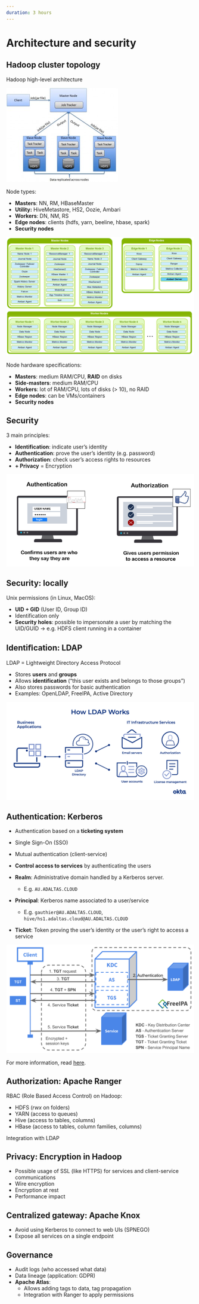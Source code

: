 ```yaml
---
duration: 3 hours
---
```


# Architecture and security

## Hadoop cluster topology

Hadoop high-level architecture

![Hadoop high-level architecture](./assets/hadoop_architecture.jpg)

Node types:

- **Masters**: NN, RM, HBaseMaster
- **Utility:** HiveMetastore, HS2, Oozie, Ambari
- **Workers**: DN, NM, RS
- **Edge nodes**: clients (hdfs, yarn, beeline, hbase, spark)
- **Security nodes**

![Hadoop node types](./assets/node_types.png)

Node hardware specifications:

- **Masters**: medium RAM/CPU, **RAID** on disks
- **Side-masters**: medium RAM/CPU
- **Workers**: lot of RAM/CPU, lots of disks (> 10), no RAID
- **Edge nodes**: can be VMs/containers
- **Security nodes**

## Security

3 main principles:

- **Identification**: indicate user’s identity
- **Authentication**: prove the user’s identity (e.g. password)
- **Authorization**: check user’s access rights to resources
- **+ Privacy** = Encryption

![Authentication vs. Authorisation](./assets/authentication_authorization.png)

## Security: locally

Unix permissions (in Linux, MacOS):

- **UID + GID** (User ID, Group ID)
- Identification only
- **Security holes**: possible to impersonate a user by matching
the UID/GUID → e.g. HDFS client running in a container

## Identiﬁcation: LDAP

LDAP = Lightweight Directory Access Protocol

- Stores **users** and **groups**
- Allows **identification** (“this user exists and belongs to those groups”)
- Also stores passwords for basic authentication
- Examples: OpenLDAP, FreeIPA, Active Directory

![LDAP process](./assets/ldap_process.png)

## Authentication: Kerberos

- Authentication based on a **ticketing system**
- Single Sign-On (SSO)
- Mutual authentication (client-service)
- **Control access to services** by authenticating the users

- **Realm**: Administrative domain handled by a Kerberos server.
  - E.g. `AU.ADALTAS.CLOUD`
- **Principal**: Kerberos name associated to a user/service
  - E.g. `gauthier@AU.ADALTAS.CLOUD`, `hive/hs1.adaltas.cloud@AU.ADALTAS.CLOUD`
- **Ticket**: Token proving the user’s identity or the user’s right to
access a service

![Kerberos protocol](./assets/kerberos_protocol.png)

For more information, read [here](https://en.wikipedia.org/wiki/Kerberos_(protocol)#Protocol).

## Authorization: Apache Ranger

RBAC (Role Based Access Control) on Hadoop:

- HDFS (*rwx* on folders)
- YARN (access to queues)
- Hive (access to tables, columns)
- HBase (access to tables, column families, columns)

Integration with LDAP

## Privacy: Encryption in Hadoop

- Possible usage of SSL (like HTTPS) for services and client-service communications
- Wire encryption
- Encryption at rest
- Performance impact

## Centralized gateway: Apache Knox

- Avoid using Kerberos to connect to web UIs (SPNEGO)
- Expose all services on a single endpoint

## Governance

- Audit logs (who accessed what data)
- Data lineage (application: GDPR)
- **Apache Atlas**:
  - Allows adding tags to data, tag propagation
  - Integration with Ranger to apply permissions
